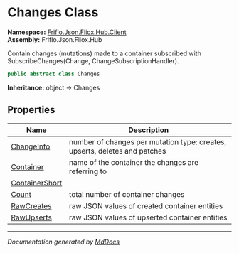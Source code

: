 ﻿<!--  
  <auto-generated>   
    The contents of this file were generated by a tool.  
    Changes to this file may be list if the file is regenerated  
  </auto-generated>   
-->

# Changes Class

**Namespace:** [Friflo.Json.Fliox.Hub.Client](../index.md)  
**Assembly:** Friflo.Json.Fliox.Hub

Contain  changes (mutations) made to a container subscribed with SubscribeChanges(Change, ChangeSubscriptionHandler).

```csharp
public abstract class Changes
```

**Inheritance:** object → Changes

## Properties

| Name                                           | Description                                                                  |
| ---------------------------------------------- | ---------------------------------------------------------------------------- |
| [ChangeInfo](properties/ChangeInfo.md)         |  number of changes per mutation type: creates, upserts, deletes and patches  |
| [Container](properties/Container.md)           |  name of the container the changes are referring to                          |
| [ContainerShort](properties/ContainerShort.md) |                                                                              |
| [Count](properties/Count.md)                   |  total number of container changes                                           |
| [RawCreates](properties/RawCreates.md)         |  raw JSON values of created container entities                               |
| [RawUpserts](properties/RawUpserts.md)         |  raw JSON values of upserted container entities                              |

___

*Documentation generated by [MdDocs](https://github.com/ap0llo/mddocs)*

